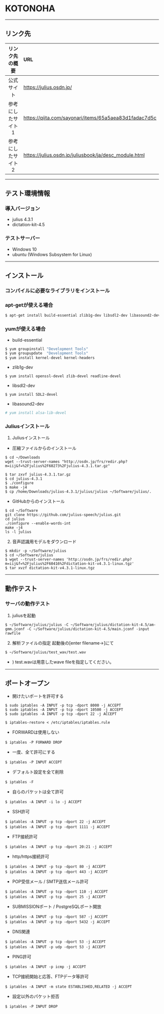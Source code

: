 # KOTONOHA
---

## リンク先
|リンク先の概要|URL|
|:---:|:---|
|公式サイト|https://julius.osdn.jp/|
|参考にしたサイト 1|https://qiita.com/sayonari/items/65a5aea83d1fadac7d5c|
|参考にしたサイト 2|https://julius.osdn.jp/juliusbook/ja/desc_module.html|

---

## テスト環境情報
### 導入バージョン
- julius 4.3.1
- dictation-kit-4.5

### テストサーバー
- Windows 10
- ubuntu (Windows Subsystem for Linux)

---
## インストール

### コンパイルに必要なライブラリをインストール

### apt-getが使える場合
```bash
$ apt-get install build-essential zlib1g-dev libsdl2-dev libasound2-dev
```

### yumが使える場合
- build-essential
```bash
$ yum groupinstall "Development Tools"
$ yum groupupdate  "Development Tools"
$ yum install kernel-devel kernel-headers
```

- zlib1g-dev
```bash
$ yum install openssl-devel zlib-devel readline-devel
```

- libsdl2-dev
```bash
$ yum install SDL2-devel
```

- libasound2-dev
```bash
# yum install alsa-lib-devel
```


### Juliusインストール
1. Juliusインストール

- 圧縮ファイルからのインストール
```
$ cd ~/Downloads
wget --trust-server-names "http://osdn.jp/frs/redir.php?m=iij&f=%2Fjulius%2F60273%2Fjulius-4.3.1.tar.gz"

$ tar zxvf julius-4.3.1.tar.gz
$ cd julius-4.3.1
$ ./configure
$ make -j4
$ cp /home/Downloads/julius-4.3.1/julius/julius ~/Software/julius/.
```

- GitHubからのインストール
```
$ cd ~/Software
git clone https://github.com/julius-speech/julius.git
cd julius
./configure --enable-words-int
make -j4
ls -l julius
```


2. 音声認識用モデルをダウンロード

```
$ mkdir -p ~/Software/julius
$ cd ~/Software/julius
$ wget --trust-server-names 'http://osdn.jp/frs/redir.php?m=iij&f=%2Fjulius%2F60416%2Fdictation-kit-v4.3.1-linux.tgz'
$ tar xvzf dictation-kit-v4.3.1-linux.tgz
```


---

## 動作テスト
### サーバの動作テスト
1. juliusを起動
```
$ ~/Software/julius/julius -C ~/Software/julius/dictation-kit-4.5/am-gmm.jconf -C ~/Software/julius/dictation-kit-4.5/main.jconf -input rawfile
```

2. 解析ファイルの指定
起動後の[enter filename->]にて

```
$ ~/Software/julius/test_wav/test.wav
```
* ) test.wavは用意したwave fileを指定してください。




---

## ポートオープン
- 開けたいポートを許可する
```
$ sudo iptables -A INPUT -p tcp -dport 8000 -j ACCEPT
$ sudo iptables -A INPUT -p tcp -dport 10500 -j ACCEPT
$ sudo iptables -A INPUT -p tcp -dport 22 -j ACCEPT

$ iptables-restore < /etc/iptables/iptables.rule
```

- FORWARDは使用しない
```
$ iptables -P FORWARD DROP　
```

- 一度、全て許可にする
```
$ iptables -P INPUT ACCEPT　
```

- デフォルト設定を全て削除
```
$ iptables -F　
```

- 自らのパケットは全て許可
```
$ iptables -A INPUT -i lo -j ACCEPT　
```

- SSH許可
```
$ iptables -A INPUT -p tcp -dport 22 -j ACCEPT　
$ iptables -A INPUT -p tcp -dport 1111 -j ACCEPT　
```

- FTP接続許可
```
$ iptables -A INPUT -p tcp -dport 20:21 -j ACCEPT　
```

- http/https接続許可
```
$ iptables -A INPUT -p tcp -dport 80 -j ACCEPT　
$ iptables -A INPUT -p tcp -dport 443 -j ACCEPT　
```

- POP受信メール / SMTP送信メール許可
```
$ iptables -A INPUT -p tcp -dport 110 -j ACCEPT　
$ iptables -A INPUT -p tcp -dport 25 -j ACCEPT　
```

- SUBMISSIONポート / PostgreSQLポート開放
```
$ iptables -A INPUT -p tcp -dport 587 -j ACCEPT　
$ iptables -A INPUT -p tcp -dport 5432 -j ACCEPT　
```

- DNS関連
```
$ iptables -A INPUT -p tcp -dport 53 -j ACCEPT　
$ iptables -A INPUT -p udp -dport 53 -j ACCEPT　
```

- PING許可
```
$ iptables -A INPUT -p icmp -j ACCEPT　
```

- TCP接続開始と応答、FTPデータ等許可
```
$ iptables -A INPUT -m state ESTABLISHED,RELATED -j ACCEPT　
```

- 設定以外のパケット拒否
```
$ iptables -P INPUT DROP　
```
